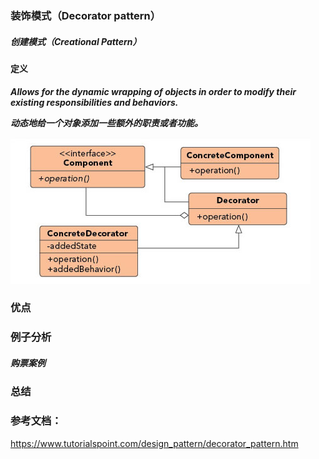 ### 装饰模式（Decorator pattern）
 
##### 创建模式（Creational Pattern）
 
 
#### 定义
 
***Allows for the dynamic wrapping of objects in order to modify their existing responsibilities and behaviors.***
 
***动态地给一个对象添加一些额外的职责或者功能。***
 
![Decorator Pattern UML](https://github.com/nox60/go-design-pattern/blob/master/images/decorator_method.png)



### 优点
 
 
### 例子分析
 
##### 购票案例









### 总结
 
### 参考文档：
https://www.tutorialspoint.com/design_pattern/decorator_pattern.htm
